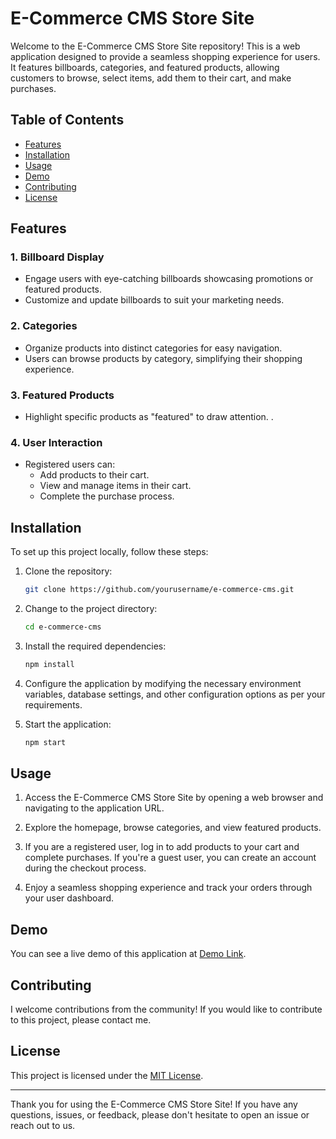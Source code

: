 # E-Commerce CMS Store Site

Welcome to the E-Commerce CMS Store Site repository! This is a web application designed to provide a seamless shopping experience for users. It features billboards, categories, and featured products, allowing customers to browse, select items, add them to their cart, and make purchases.

## Table of Contents
- [Features](#features)
- [Installation](#installation)
- [Usage](#usage)
- [Demo](#demo)
- [Contributing](#contributing)
- [License](#license)

## Features

### 1. Billboard Display
- Engage users with eye-catching billboards showcasing promotions or featured products.
- Customize and update billboards to suit your marketing needs.

### 2. Categories
- Organize products into distinct categories for easy navigation.
- Users can browse products by category, simplifying their shopping experience.

### 3. Featured Products
- Highlight specific products as "featured" to draw attention.
.

### 4. User Interaction
- Registered users can:
  - Add products to their cart.
  - View and manage items in their cart.
  - Complete the purchase process.

## Installation

To set up this project locally, follow these steps:

1. Clone the repository:

   ```bash
   git clone https://github.com/yourusername/e-commerce-cms.git
   ```

2. Change to the project directory:

   ```bash
   cd e-commerce-cms
   ```

3. Install the required dependencies:

   ```bash
   npm install
   ```

4. Configure the application by modifying the necessary environment variables, database settings, and other configuration options as per your requirements.

5. Start the application:

   ```bash
   npm start
   ```

## Usage

1. Access the E-Commerce CMS Store Site by opening a web browser and navigating to the application URL.

2. Explore the homepage, browse categories, and view featured products.

3. If you are a registered user, log in to add products to your cart and complete purchases. If you're a guest user, you can create an account during the checkout process.

4. Enjoy a seamless shopping experience and track your orders through your user dashboard.

## Demo

You can see a live demo of this application at [Demo Link](https://ecomstore-storesite.vercel.app/).

## Contributing

I welcome contributions from the community! If you would like to contribute to this project, please contact me.

## License

This project is licensed under the [MIT License](LICENSE.md).

---

Thank you for using the E-Commerce CMS Store Site! If you have any questions, issues, or feedback, please don't hesitate to open an issue or reach out to us.


